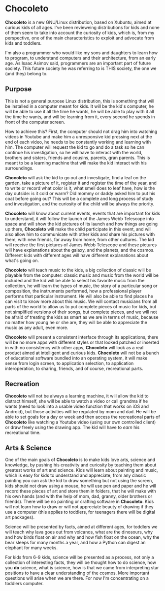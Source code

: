 # Chocoleto #

**Chocoleto** is a new GNU/Linux distribution, based on Xubuntu, aimed at
curious kids of all ages. I've been revieweing distributions for kids
and none of them seem to take into account the curiosity of kids,
which is, from my perspective, one of the main characteristics to
exploit and advocate from kids and toddlers.

I'm also a programmer who would like my sons and daughters to learn
how to program, to understand computers and their architecture, from
an early age. As Isaac Asimov said, programmers are an important part
of future society. This future society he was referring to is THIS
society, the one we (and they) belong to.

## Purpose ##

This is not a general purpose Linux distribution, this is something
that will be installed in a computer meant for kids. It will be the
kid's computer, he will be able to use it all the time he wants, he
will be able to play with it all the time he wants, and will be
learning from it, every second he spends in front of the computer
screen.

How to achieve this? First, the computer should not drag him into
watching videos in Youtube and make him a unresponsive kid pressing
next at the end of each video, he needs to be constantly working and
learning with him. The computer will request the kid to go and do a
task so he can continue his investigation, so he will have to interact
with the world, brothers and sisters, friends and cousins, parents,
gran parents. This is meant to be a learning machine that will make
the kid interact with his surroundings.

**Chocoleto** will ask the kid to go out and investigate, find a leaf
on the garden, take a picture of it, register it and register the time
of the year, and to write or record what color is it, what smell does
to leaf have, how is the day outside: is it cold or warm? Did mommy or
daddy asked him to put his coat before going out? This will be a
complete and long process of study and investigation, and the
curiosity of the child will be always the priority.

**Chocoleto** will know about current events, events that are
important for kids to understand, it will follow the launch of the
James Webb Telescope into space and will show the kid pictures of its
launch and how things are going up there, **Chocoleto** will make the
child participate in this event, and will also allow him to
communicate with other kids and share his pictures with them, with new
friends, far away from home, from other cultures. The kid will receive
the first pictures of James Webb Telescope and these pictures will
have explanations about the galaxy, and the planets, and the
cosmos. Different kids with different ages will have different
explanations about what's going on.

**Chocoleto** will teach music to the kids, a big collection of
classic will be playable from the computer: classic music and music
from the world will be included and the kid will be able to select his
favorite music from the collection, he will learn the types of music,
the story of a particular song or composition, the instruments
performed, how a professional player performs that particular
instrument. He will also be able to find places he can visit to know
more about this music. We will contact musicians from all parts of the
world to allow us to put complete pieces of music for kids, but not
simplified versions of their songs, but complete pieces, and we will
not be afraid of treating the kids as smart as we are in terms of
music, because no matter how young he or she are, they will be able to
appreciate the music as any adult, even more.

**Chocoleto** will present a consistent interface through its
applications, there will be no more apps with different styles or that
looked patched or inserted in with no consistency with other apps,
**Chocoleto** will look as a real product aimed at intelligent and
curious kids. **Chocoleto** will not be a bunch of educational
software bundled into an operating system, it will make sense from
login screen, to application selection, to application interoperation,
to sharing, friends, and of course, recreational parts.

## Recreation ##

**Chocoleto** will not be always a learning machine, it will allow the
kid to distract himself, she will be able to watch a video or call
grandma if he wants (need to look into a usable video function that
works on iOS and Android), but those activities will be regulated by
mom and dad. He will be able to set goals for a day or week and then
access the recreational parts of **Chocoleto** like watching a Youtube
video (using our own controlled client) or draw freely using the
drawing app. The kid will have to *earn* his recreational time.

## Arts & Science ##

One of the main goals of **Chocoleto** is to make kids love arts,
science and knowledge, by pushing his creativity and curiosity by
teaching them about greatest works of art and science. Kids will learn
about painting and music, which is easy for kids to understand and
appreciate, from any classic painting you can ask the kid to draw
something but not using the screen, kids should not draw using a
mouse, he will use pen and paper and he will record these pieces of
art and store them in folders, that he will make with his own hands
(and with the help of mom, dad, granny, older brothers or
friends). There will be no painting or crafting software in
**Chocoleto**. Kids will not learn how to draw or will not appreciate
beauty of drawing if they use a computer (this applies to toddlers,
for teenagers there will be digital art packages).

Science will be presented by facts, aimed at different ages, for
toddlers we will teach why lava goes out from volcanos, what are the
dinosours, why and how birds float on air and why and how fish float
on the ocean, why the bear sleeps for many months a year, and how a
Python can digest an elephant for many weeks.

For kids from 6-9 kids, science will be presented as a process, not
only a collection of interesting facts, they will be thought how to do
science, how you **do** science, what is science, how is that we came
from interpreting star positions to have a clear understanding of the
cosmos. More important questions will arise when we are there. For now
I'm concentrating on a toddlers computer.
